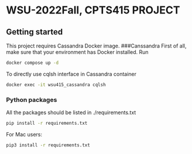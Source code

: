# WSU-2022Fall, CPTS415 PROJECT

## Getting started
This project requires Cassandra Docker image.
###Canssandra
First of all, make sure that your environment has Docker installed. 
Run
```sh
docker compose up -d
```

To directly use cqlsh interface in Cassandra container
```sh
docker exec -it wsu415_cassandra cqlsh
```

### Python packages
All the packages should be listed in ./requirements.txt
```sh
pip install -r requirements.txt
```

For Mac users:

```sh 
pip3 install -r requirements.txt
```
